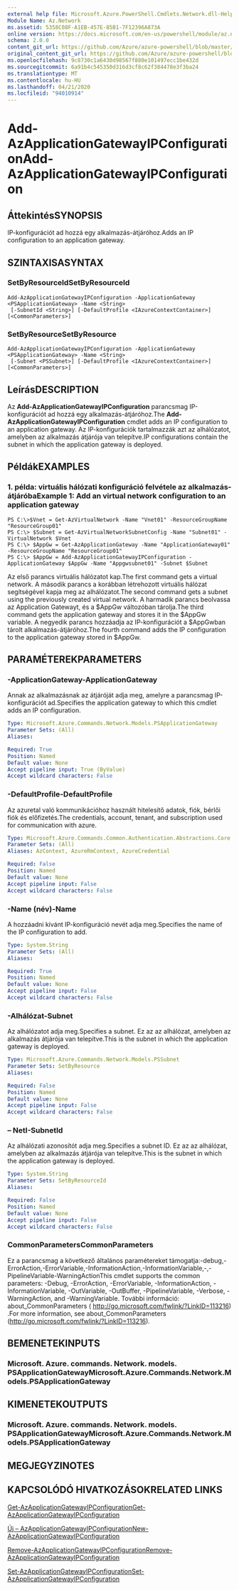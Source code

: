 ```yaml
---
external help file: Microsoft.Azure.PowerShell.Cmdlets.Network.dll-Help.xml
Module Name: Az.Network
ms.assetid: 5358C08F-A1EB-457E-85B1-7F12396A873A
online version: https://docs.microsoft.com/en-us/powershell/module/az.network/add-azapplicationgatewayipconfiguration
schema: 2.0.0
content_git_url: https://github.com/Azure/azure-powershell/blob/master/src/Network/Network/help/Add-AzApplicationGatewayIPConfiguration.md
original_content_git_url: https://github.com/Azure/azure-powershell/blob/master/src/Network/Network/help/Add-AzApplicationGatewayIPConfiguration.md
ms.openlocfilehash: 9c8730c1a6430d98567f880e101497ecc1be432d
ms.sourcegitcommit: 6a91b4c545350d316d3cf8c62f384478e3f3ba24
ms.translationtype: MT
ms.contentlocale: hu-HU
ms.lasthandoff: 04/21/2020
ms.locfileid: "94010914"
---
```

# <span data-ttu-id="aa314-101">Add-AzApplicationGatewayIPConfiguration</span><span class="sxs-lookup"><span data-stu-id="aa314-101">Add-AzApplicationGatewayIPConfiguration</span></span>

## <span data-ttu-id="aa314-102">Áttekintés</span><span class="sxs-lookup"><span data-stu-id="aa314-102">SYNOPSIS</span></span>
<span data-ttu-id="aa314-103">IP-konfigurációt ad hozzá egy alkalmazás-átjáróhoz.</span><span class="sxs-lookup"><span data-stu-id="aa314-103">Adds an IP configuration to an application gateway.</span></span>

## <span data-ttu-id="aa314-104">SZINTAXISA</span><span class="sxs-lookup"><span data-stu-id="aa314-104">SYNTAX</span></span>

### <span data-ttu-id="aa314-105">SetByResourceId</span><span class="sxs-lookup"><span data-stu-id="aa314-105">SetByResourceId</span></span>
```
Add-AzApplicationGatewayIPConfiguration -ApplicationGateway <PSApplicationGateway> -Name <String>
 [-SubnetId <String>] [-DefaultProfile <IAzureContextContainer>] [<CommonParameters>]
```

### <span data-ttu-id="aa314-106">SetByResource</span><span class="sxs-lookup"><span data-stu-id="aa314-106">SetByResource</span></span>
```
Add-AzApplicationGatewayIPConfiguration -ApplicationGateway <PSApplicationGateway> -Name <String>
 [-Subnet <PSSubnet>] [-DefaultProfile <IAzureContextContainer>] [<CommonParameters>]
```

## <span data-ttu-id="aa314-107">Leírás</span><span class="sxs-lookup"><span data-stu-id="aa314-107">DESCRIPTION</span></span>
<span data-ttu-id="aa314-108">Az **Add-AzApplicationGatewayIPConfiguration** parancsmag IP-konfigurációt ad hozzá egy alkalmazás-átjáróhoz.</span><span class="sxs-lookup"><span data-stu-id="aa314-108">The **Add-AzApplicationGatewayIPConfiguration** cmdlet adds an IP configuration to an application gateway.</span></span>
<span data-ttu-id="aa314-109">Az IP-konfigurációk tartalmazzák azt az alhálózatot, amelyben az alkalmazás átjárója van telepítve.</span><span class="sxs-lookup"><span data-stu-id="aa314-109">IP configurations contain the subnet in which the application gateway is deployed.</span></span>

## <span data-ttu-id="aa314-110">Példák</span><span class="sxs-lookup"><span data-stu-id="aa314-110">EXAMPLES</span></span>

### <span data-ttu-id="aa314-111">1. példa: virtuális hálózati konfiguráció felvétele az alkalmazás-átjáróba</span><span class="sxs-lookup"><span data-stu-id="aa314-111">Example 1: Add an virtual network configuration to an application gateway</span></span>
```
PS C:\>$Vnet = Get-AzVirtualNetwork -Name "Vnet01" -ResourceGroupName "ResourceGroup01"
PS C:\> $Subnet = Get-AzVirtualNetworkSubnetConfig -Name "Subnet01" -VirtualNetwork $Vnet 
PS C:\> $AppGw = Get-AzApplicationGateway -Name "ApplicationGateway01" -ResourceGroupName "ResourceGroup01"
PS C:\> $AppGw = Add-AzApplicationGatewayIPConfiguration -ApplicationGateway $AppGw -Name "Appgwsubnet01" -Subnet $Subnet
```

<span data-ttu-id="aa314-112">Az első parancs virtuális hálózatot kap.</span><span class="sxs-lookup"><span data-stu-id="aa314-112">The first command gets a virtual network.</span></span>
<span data-ttu-id="aa314-113">A második parancs a korábban létrehozott virtuális hálózat segítségével kapja meg az alhálózatot.</span><span class="sxs-lookup"><span data-stu-id="aa314-113">The second command gets a subnet using the previously created virtual network.</span></span>
<span data-ttu-id="aa314-114">A harmadik parancs beolvassa az Application Gatewayt, és a $AppGw változóban tárolja.</span><span class="sxs-lookup"><span data-stu-id="aa314-114">The third command gets the application gateway and stores it in the $AppGw variable.</span></span>
<span data-ttu-id="aa314-115">A negyedik parancs hozzáadja az IP-konfigurációt a $AppGwban tárolt alkalmazás-átjáróhoz.</span><span class="sxs-lookup"><span data-stu-id="aa314-115">The fourth command adds the IP configuration to the application gateway stored in $AppGw.</span></span>

## <span data-ttu-id="aa314-116">PARAMÉTEREK</span><span class="sxs-lookup"><span data-stu-id="aa314-116">PARAMETERS</span></span>

### <span data-ttu-id="aa314-117">-ApplicationGateway</span><span class="sxs-lookup"><span data-stu-id="aa314-117">-ApplicationGateway</span></span>
<span data-ttu-id="aa314-118">Annak az alkalmazásnak az átjáróját adja meg, amelyre a parancsmag IP-konfigurációt ad.</span><span class="sxs-lookup"><span data-stu-id="aa314-118">Specifies the application gateway to which this cmdlet adds an IP configuration.</span></span>

```yaml
Type: Microsoft.Azure.Commands.Network.Models.PSApplicationGateway
Parameter Sets: (All)
Aliases:

Required: True
Position: Named
Default value: None
Accept pipeline input: True (ByValue)
Accept wildcard characters: False
```

### <span data-ttu-id="aa314-119">-DefaultProfile</span><span class="sxs-lookup"><span data-stu-id="aa314-119">-DefaultProfile</span></span>
<span data-ttu-id="aa314-120">Az azuretal való kommunikációhoz használt hitelesítő adatok, fiók, bérlői fiók és előfizetés.</span><span class="sxs-lookup"><span data-stu-id="aa314-120">The credentials, account, tenant, and subscription used for communication with azure.</span></span>

```yaml
Type: Microsoft.Azure.Commands.Common.Authentication.Abstractions.Core.IAzureContextContainer
Parameter Sets: (All)
Aliases: AzContext, AzureRmContext, AzureCredential

Required: False
Position: Named
Default value: None
Accept pipeline input: False
Accept wildcard characters: False
```

### <span data-ttu-id="aa314-121">-Name (név)</span><span class="sxs-lookup"><span data-stu-id="aa314-121">-Name</span></span>
<span data-ttu-id="aa314-122">A hozzáadni kívánt IP-konfiguráció nevét adja meg.</span><span class="sxs-lookup"><span data-stu-id="aa314-122">Specifies the name of the IP configuration to add.</span></span>

```yaml
Type: System.String
Parameter Sets: (All)
Aliases:

Required: True
Position: Named
Default value: None
Accept pipeline input: False
Accept wildcard characters: False
```

### <span data-ttu-id="aa314-123">-Alhálózat</span><span class="sxs-lookup"><span data-stu-id="aa314-123">-Subnet</span></span>
<span data-ttu-id="aa314-124">Az alhálózatot adja meg.</span><span class="sxs-lookup"><span data-stu-id="aa314-124">Specifies a subnet.</span></span>
<span data-ttu-id="aa314-125">Ez az az alhálózat, amelyben az alkalmazás átjárója van telepítve.</span><span class="sxs-lookup"><span data-stu-id="aa314-125">This is the subnet in which the application gateway is deployed.</span></span>

```yaml
Type: Microsoft.Azure.Commands.Network.Models.PSSubnet
Parameter Sets: SetByResource
Aliases:

Required: False
Position: Named
Default value: None
Accept pipeline input: False
Accept wildcard characters: False
```

### <span data-ttu-id="aa314-126">– NetI</span><span class="sxs-lookup"><span data-stu-id="aa314-126">-SubnetId</span></span>
<span data-ttu-id="aa314-127">Az alhálózati azonosítót adja meg.</span><span class="sxs-lookup"><span data-stu-id="aa314-127">Specifies a subnet ID.</span></span>
<span data-ttu-id="aa314-128">Ez az az alhálózat, amelyben az alkalmazás átjárója van telepítve.</span><span class="sxs-lookup"><span data-stu-id="aa314-128">This is the subnet in which the application gateway is deployed.</span></span>

```yaml
Type: System.String
Parameter Sets: SetByResourceId
Aliases:

Required: False
Position: Named
Default value: None
Accept pipeline input: False
Accept wildcard characters: False
```

### <span data-ttu-id="aa314-129">CommonParameters</span><span class="sxs-lookup"><span data-stu-id="aa314-129">CommonParameters</span></span>
<span data-ttu-id="aa314-130">Ez a parancsmag a következő általános paramétereket támogatja:-debug,-ErrorAction,-ErrorVariable,-InformationAction,-InformationVariable,-,-PipelineVariable-WarningAction</span><span class="sxs-lookup"><span data-stu-id="aa314-130">This cmdlet supports the common parameters: -Debug, -ErrorAction, -ErrorVariable, -InformationAction, -InformationVariable, -OutVariable, -OutBuffer, -PipelineVariable, -Verbose, -WarningAction, and -WarningVariable.</span></span> <span data-ttu-id="aa314-131">További információ: about_CommonParameters ( http://go.microsoft.com/fwlink/?LinkID=113216) .</span><span class="sxs-lookup"><span data-stu-id="aa314-131">For more information, see about_CommonParameters (http://go.microsoft.com/fwlink/?LinkID=113216).</span></span>

## <span data-ttu-id="aa314-132">BEMENETEK</span><span class="sxs-lookup"><span data-stu-id="aa314-132">INPUTS</span></span>

### <span data-ttu-id="aa314-133">Microsoft. Azure. commands. Network. models. PSApplicationGateway</span><span class="sxs-lookup"><span data-stu-id="aa314-133">Microsoft.Azure.Commands.Network.Models.PSApplicationGateway</span></span>

## <span data-ttu-id="aa314-134">KIMENETEK</span><span class="sxs-lookup"><span data-stu-id="aa314-134">OUTPUTS</span></span>

### <span data-ttu-id="aa314-135">Microsoft. Azure. commands. Network. models. PSApplicationGateway</span><span class="sxs-lookup"><span data-stu-id="aa314-135">Microsoft.Azure.Commands.Network.Models.PSApplicationGateway</span></span>

## <span data-ttu-id="aa314-136">MEGJEGYZI</span><span class="sxs-lookup"><span data-stu-id="aa314-136">NOTES</span></span>

## <span data-ttu-id="aa314-137">KAPCSOLÓDÓ HIVATKOZÁSOK</span><span class="sxs-lookup"><span data-stu-id="aa314-137">RELATED LINKS</span></span>

[<span data-ttu-id="aa314-138">Get-AzApplicationGatewayIPConfiguration</span><span class="sxs-lookup"><span data-stu-id="aa314-138">Get-AzApplicationGatewayIPConfiguration</span></span>](./Get-AzApplicationGatewayIPConfiguration.md)

[<span data-ttu-id="aa314-139">Új – AzApplicationGatewayIPConfiguration</span><span class="sxs-lookup"><span data-stu-id="aa314-139">New-AzApplicationGatewayIPConfiguration</span></span>](./New-AzApplicationGatewayIPConfiguration.md)

[<span data-ttu-id="aa314-140">Remove-AzApplicationGatewayIPConfiguration</span><span class="sxs-lookup"><span data-stu-id="aa314-140">Remove-AzApplicationGatewayIPConfiguration</span></span>](./Remove-AzApplicationGatewayIPConfiguration.md)

[<span data-ttu-id="aa314-141">Set-AzApplicationGatewayIPConfiguration</span><span class="sxs-lookup"><span data-stu-id="aa314-141">Set-AzApplicationGatewayIPConfiguration</span></span>](./Set-AzApplicationGatewayIPConfiguration.md)


